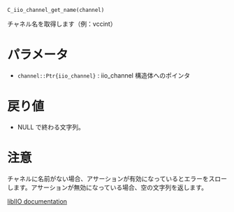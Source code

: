 ```
C_iio_channel_get_name(channel)
```

チャネル名を取得します（例：vccint）

# パラメータ

  * `channel::Ptr{iio_channel}` : iio_channel 構造体へのポインタ

# 戻り値

  * NULL で終わる文字列。

# 注意

チャネルに名前がない場合、アサーションが有効になっているとエラーをスローします。アサーションが無効になっている場合、空の文字列を返します。

[libIIO documentation](https://analogdevicesinc.github.io/libiio/master/libiio/group__Channel.html#ga37346a6f3fcfb1eb40572aec6c3b39ac)
